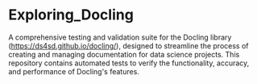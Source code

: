 # Exploring_Docling
A comprehensive testing and validation suite for the Docling library (https://ds4sd.github.io/docling/), designed to streamline the process of creating and managing documentation for data science projects. This repository contains automated tests to verify the functionality, accuracy, and performance of Docling's features.
